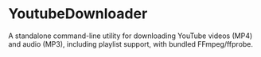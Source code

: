 # YoutubeDownloader
A standalone command-line utility for downloading YouTube videos (MP4) and audio (MP3), including playlist support, with bundled FFmpeg/ffprobe.

